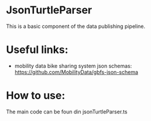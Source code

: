 # JsonTurtleParser

This is a basic component of the data publishing pipeline.

# Useful links:
- mobility data bike sharing system json schemas: https://github.com/MobilityData/gbfs-json-schema

# How to use:
The main code can be foun din jsonTurtleParser.ts


